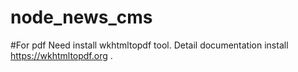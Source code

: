 # node_news_cms

#For pdf
Need install wkhtmltopdf tool.
Detail documentation install https://wkhtmltopdf.org .
